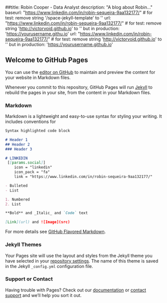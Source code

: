 ##title: Robin Cooper - Data Analyst
description: "A blog about Robin..."
baseurl: "https://www.linkedin.com/in/robin-sequeira-9aa132177/" # for test: remove string '/space-jekyll-template' to ''
url: "https://www.linkedin.com/in/robin-sequeira-9aa132177/" # for test: remove string 'http://victorvoid.github.io' to '' but in production: 'https://yourusername.githu.io'
url: "https://www.linkedin.com/in/robin-sequeira-9aa132177/" # for test: remove string 'http://victorvoid.github.io' to '' but in production: 'https://yourusername.github.io'



## Welcome to GitHub Pages

You can use the [editor on GitHub](https://github.com/RobinBatman7/Profile/edit/master/README.md) to maintain and preview the content for your website in Markdown files.

Whenever you commit to this repository, GitHub Pages will run [Jekyll](https://jekyllrb.com/) to rebuild the pages in your site, from the content in your Markdown files.

### Markdown

Markdown is a lightweight and easy-to-use syntax for styling your writing. It includes conventions for

```markdown
Syntax highlighted code block

# Header 1
## Header 2
### Header 3

# LINKEDIN
 [[params.social]]
    icon = "linkedin"
    icon_pack = "fa"
    link = "https://www.linkedin.com/in/robin-sequeira-9aa132177/"

- Bulleted
- List

1. Numbered
2. List

**Bold** and _Italic_ and `Code` text

[Link](url) and ![Image](src)
```

For more details see [GitHub Flavored Markdown](https://guides.github.com/features/mastering-markdown/).

### Jekyll Themes

Your Pages site will use the layout and styles from the Jekyll theme you have selected in your [repository settings](https://github.com/RobinBatman7/Profile/settings). The name of this theme is saved in the Jekyll `_config.yml` configuration file.

### Support or Contact

Having trouble with Pages? Check out our [documentation](https://help.github.com/categories/github-pages-basics/) or [contact support](https://github.com/contact) and we’ll help you sort it out.
